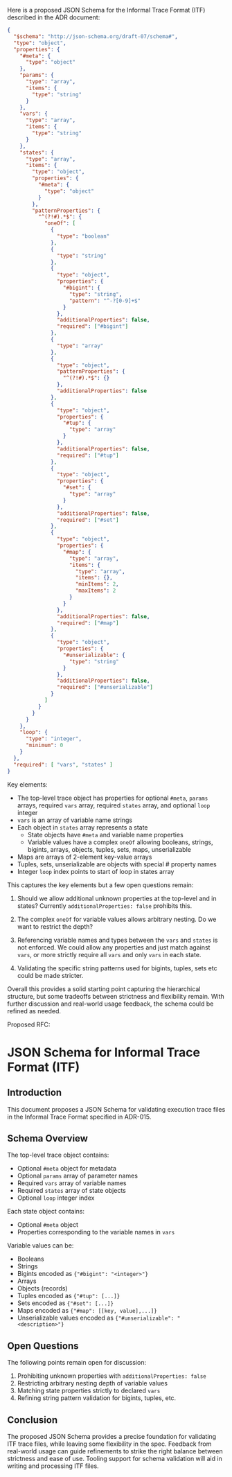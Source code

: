 Here is a proposed JSON Schema for the Informal Trace Format (ITF) described in the ADR document:

```json
{
  "$schema": "http://json-schema.org/draft-07/schema#",
  "type": "object",
  "properties": {
    "#meta": {
      "type": "object"
    },
    "params": {
      "type": "array",
      "items": {
        "type": "string"  
      }
    },
    "vars": {
      "type": "array",
      "items": {
        "type": "string"
      }
    },
    "states": {
      "type": "array",
      "items": {
        "type": "object",
        "properties": {
          "#meta": {
            "type": "object"
          }
        },
        "patternProperties": {
          "^(?!#).*$": {
            "oneOf": [
              {
                "type": "boolean"
              },
              {
                "type": "string"
              },
              {
                "type": "object",
                "properties": {
                  "#bigint": {
                    "type": "string",
                    "pattern": "^-?[0-9]+$"
                  }
                },
                "additionalProperties": false,
                "required": ["#bigint"]
              },
              {
                "type": "array"
              },
              {
                "type": "object",
                "patternProperties": {
                  "^(?!#).*$": {}
                },
                "additionalProperties": false
              },
              {
                "type": "object",
                "properties": {
                  "#tup": {
                    "type": "array"
                  }
                },
                "additionalProperties": false,
                "required": ["#tup"] 
              },
              {
                "type": "object",
                "properties": {
                  "#set": {
                    "type": "array"
                  }
                },
                "additionalProperties": false,
                "required": ["#set"]
              },
              {  
                "type": "object",
                "properties": {
                  "#map": {
                    "type": "array",
                    "items": {
                      "type": "array",
                      "items": {},
                      "minItems": 2,
                      "maxItems": 2
                    }
                  }
                },
                "additionalProperties": false,
                "required": ["#map"]
              },
              {
                "type": "object", 
                "properties": {
                  "#unserializable": {
                    "type": "string"
                  }
                },
                "additionalProperties": false,
                "required": ["#unserializable"]  
              }
            ]
          }
        }
      }
    },
    "loop": {
      "type": "integer",
      "minimum": 0
    }
  },
  "required": [ "vars", "states" ]
}
```

Key elements:

- The top-level trace object has properties for optional `#meta`, `params` arrays, required `vars` array, required `states` array, and optional `loop` integer
- `vars` is an array of variable name strings
- Each object in `states` array represents a state
  - State objects have `#meta` and variable name properties
  - Variable values have a complex `oneOf` allowing booleans, strings, bigints, arrays, objects, tuples, sets, maps, unserializable  
- Maps are arrays of 2-element key-value arrays
- Tuples, sets, unserializable are objects with special # property names
- Integer `loop` index points to start of loop in states array

This captures the key elements but a few open questions remain:

1. Should we allow additional unknown properties at the top-level and in states? Currently `additionalProperties: false` prohibits this.

2. The complex `oneOf` for variable values allows arbitrary nesting. Do we want to restrict the depth?

3. Referencing variable names and types between the `vars` and `states` is not enforced. We could allow any properties and just match against `vars`, or more strictly require all `vars` and only `vars` in each state.

4. Validating the specific string patterns used for bigints, tuples, sets etc could be made stricter.

Overall this provides a solid starting point capturing the hierarchical structure, but some tradeoffs between strictness and flexibility remain. With further discussion and real-world usage feedback, the schema could be refined as needed.

Proposed RFC:

# JSON Schema for Informal Trace Format (ITF)

## Introduction 
This document proposes a JSON Schema for validating execution trace files in the Informal Trace Format specified in ADR-015.

## Schema Overview
The top-level trace object contains:
- Optional `#meta` object for metadata 
- Optional `params` array of parameter names
- Required `vars` array of variable names 
- Required `states` array of state objects
- Optional `loop` integer index 

Each state object contains:
- Optional `#meta` object
- Properties corresponding to the variable names in `vars`

Variable values can be:
- Booleans
- Strings 
- Bigints encoded as `{"#bigint": "<integer>"}`
- Arrays
- Objects (records) 
- Tuples encoded as `{"#tup": [...]}`
- Sets encoded as `{"#set": [...]}`
- Maps encoded as `{"#map": [[key, value],...]}`
- Unserializable values encoded as `{"#unserializable": "<description>"}`

## Open Questions
The following points remain open for discussion:
1. Prohibiting unknown properties with `additionalProperties: false`
2. Restricting arbitrary nesting depth of variable values
3. Matching state properties strictly to declared `vars`
4. Refining string pattern validation for bigints, tuples, etc.

## Conclusion
The proposed JSON Schema provides a precise foundation for validating ITF trace files, while leaving some flexibility in the spec. Feedback from real-world usage can guide refinements to strike the right balance between strictness and ease of use. Tooling support for schema validation will aid in writing and processing ITF files.
